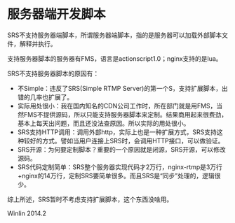 # 服务器端开发脚本

SRS不支持服务器端脚本，所谓服务器端脚本，指的是服务器可以加载外部脚本文件，解释并执行。

支持服务器脚本的服务器有FMS，语言是actionscript1.0；nginx支持的是lua。

SRS不支持服务器脚本的原因有：
* 不Simple：违反了SRS(Simple RTMP Server)的第一个S，支持扩展脚本，出错的几率也扩展了。
* 实际用处很小：我在国内知名的CDN公司工作时，所在部门就是用FMS，当然FMS不提供源码，所以只能支持服务器脚本来定制。结果商用起来很费劲，基本上每天出问题，而且还没法查原因。所以实际的用处很小。
* SRS支持HTTP调用：调用外部http，实际上也是一种扩展方式，SRS支持这种较好的方式。譬如当用户连接上SRS时，会调用HTTP接口，可以做验证。
* SRS开源：为何要定制脚本？重要的一个原因就是闭源，SRS开源，可以修改源码。
* SRS代码定制简单：SRS整个服务器实现代码才2万行，nginx-rtmp是3万行+nginx的14万行，定制SRS要简单很多。而且SRS是“同步”处理的，逻辑很少。

综上所述，SRS暂时不考虑支持扩展脚本，这个东西没啥用。

Winlin 2014.2